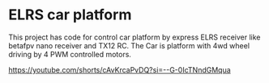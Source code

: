 # ELRS car platform

This project has code for  control car platform by express ELRS receiver like betafpv nano receiver and TX12 RC.
The Car is platform with 4wd wheel driving by 4 PWM controlled motors.

https://youtube.com/shorts/cAvKrcaPvDQ?si=--G-0IcTNndGMqua
